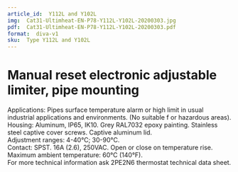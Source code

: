 ```yaml
---
article_id:  Y112L and Y102L
img:  Cat31-Ultimheat-EN-P78-Y112L-Y102L-20200303.jpg
pdf:  Cat31-Ultimheat-EN-P78-Y112L-Y102L-20200303.pdf
format:  diva-v1
sku:  Type Y112L and Y102L
---
```

# Manual reset electronic adjustable limiter, pipe mounting

Applications: Pipes surface temperature alarm or high limit in usual industrial 
applications and environments. (No suitable f or hazardous areas).  
Housing: Aluminum, IP65, IK10. Grey RAL7032 epoxy painting. Stainless steel 
captive cover screws. Captive aluminum lid.  
Adjustment ranges: 4-40°C; 30-90°C.  
Contact: SPST. 16A (2.6), 250VAC. Open or close on temperature rise.  
Maximum ambient temperature: 60°C (140°F).  
For more technical information ask 2PE2N6 thermostat technical data sheet.  

